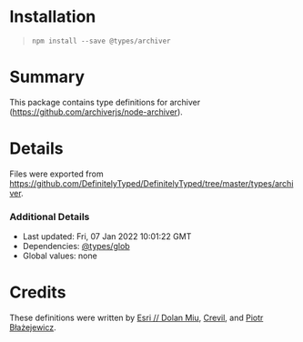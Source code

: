 # Installation
> `npm install --save @types/archiver`

# Summary
This package contains type definitions for archiver (https://github.com/archiverjs/node-archiver).

# Details
Files were exported from https://github.com/DefinitelyTyped/DefinitelyTyped/tree/master/types/archiver.

### Additional Details
 * Last updated: Fri, 07 Jan 2022 10:01:22 GMT
 * Dependencies: [@types/glob](https://npmjs.com/package/@types/glob)
 * Global values: none

# Credits
These definitions were written by [ Esri
//                  Dolan Miu](https://github.com/dolanmiu), [Crevil](https://github.com/crevil), and [Piotr Błażejewicz](https://github.com/peterblazejewicz).
